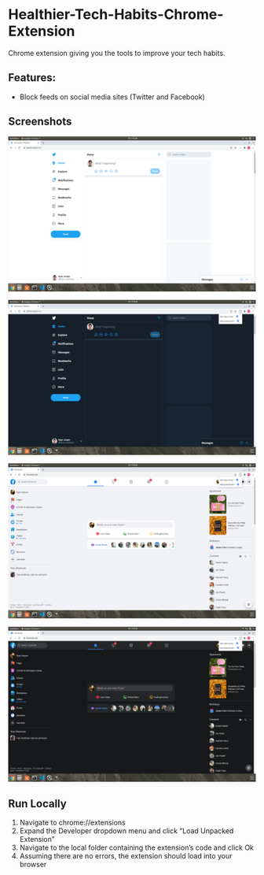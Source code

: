 # Healthier-Tech-Habits-Chrome-Extension
Chrome extension giving you the tools to improve your tech habits.

## Features:
* Block feeds on social media sites (Twitter and Facebook)

## Screenshots

![](resources/screenshots/twitter_light.png)

![](resources/screenshots/twitter_dark.png)

![](resources/screenshots/facebook_light.png)

![](resources/screenshots/facebook_dark.png)


## Run Locally
1. Navigate to chrome://extensions
2. Expand the Developer dropdown menu and click “Load Unpacked Extension”
3. Navigate to the local folder containing the extension’s code and click Ok
4. Assuming there are no errors, the extension should load into your browser
